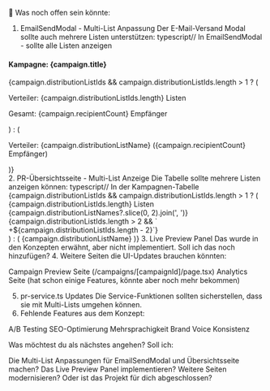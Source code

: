 🤔 Was noch offen sein könnte:
1. EmailSendModal - Multi-List Anpassung
Der E-Mail-Versand Modal sollte auch mehrere Listen unterstützen:
typescript// In EmailSendModal - sollte alle Listen anzeigen
<div className="bg-blue-50 border border-blue-200 rounded-lg p-4">
  <div className="flex items-center">
    <UsersIcon className="h-5 w-5 text-blue-600 mr-2" />
    <div>
      <h4 className="font-medium text-blue-900">Kampagne: {campaign.title}</h4>
      {campaign.distributionListIds && campaign.distributionListIds.length > 1 ? (
        <div>
          <p className="text-sm text-blue-700">
            Verteiler: {campaign.distributionListIds.length} Listen
          </p>
          <p className="text-sm text-blue-700">
            Gesamt: {campaign.recipientCount} Empfänger
          </p>
        </div>
      ) : (
        <p className="text-sm text-blue-700">
          Verteiler: {campaign.distributionListName} ({campaign.recipientCount} Empfänger)
        </p>
      )}
    </div>
  </div>
</div>
2. PR-Übersichtsseite - Multi-List Anzeige
Die Tabelle sollte mehrere Listen anzeigen können:
typescript// In der Kampagnen-Tabelle
<TableCell>
  {campaign.distributionListIds && campaign.distributionListIds.length > 1 ? (
    <div>
      <span className="font-medium">{campaign.distributionListIds.length} Listen</span>
      <div className="text-sm text-gray-500">
        {campaign.distributionListNames?.slice(0, 2).join(', ')}
        {campaign.distributionListIds.length > 2 && ` +${campaign.distributionListIds.length - 2}`}
      </div>
    </div>
  ) : (
    <span>{campaign.distributionListName}</span>
  )}
</TableCell>
3. Live Preview Panel
Das wurde in den Konzepten erwähnt, aber nicht implementiert. Soll ich das noch hinzufügen?
4. Weitere Seiten die UI-Updates brauchen könnten:

Campaign Preview Seite (/campaigns/[campaignId]/page.tsx)
Analytics Seite (hat schon einige Features, könnte aber noch mehr bekommen)

5. pr-service.ts Updates
Die Service-Funktionen sollten sicherstellen, dass sie mit Multi-Lists umgehen können.
6. Fehlende Features aus dem Konzept:

A/B Testing
SEO-Optimierung
Mehrsprachigkeit
Brand Voice Konsistenz

Was möchtest du als nächstes angehen? Soll ich:

Die Multi-List Anpassungen für EmailSendModal und Übersichtsseite machen?
Das Live Preview Panel implementieren?
Weitere Seiten modernisieren?
Oder ist das Projekt für dich abgeschlossen?
